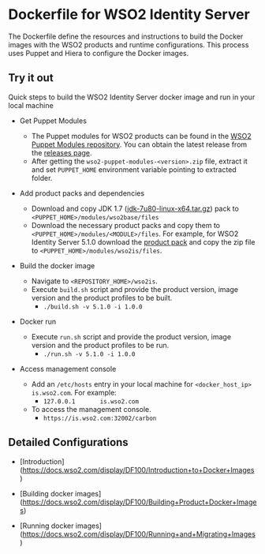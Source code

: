 # Dockerfile for WSO2 Identity Server #
The Dockerfile define the resources and instructions to build the Docker images with the WSO2 products and runtime configurations. This process uses Puppet and Hiera to configure the Docker images.

## Try it out
Quick steps to build the WSO2 Identity Server docker image and run in your local machine

* Get Puppet Modules
    - The Puppet modules for WSO2 products can be found in the [WSO2 Puppet Modules repository](https://github.com/wso2/puppet-modules). You can obtain the latest release from the [releases page](https://github.com/wso2/puppet-modules/releases).
    - After getting the `wso2-puppet-modules-<version>.zip` file, extract it and set `PUPPET_HOME` environment variable pointing to extracted folder.

* Add product packs and dependencies
    - Download and copy JDK 1.7 ([jdk-7u80-linux-x64.tar.gz](http://www.oracle.com/technetwork/java/javase/downloads/jdk7-downloads-1880260.html)) pack to `<PUPPET_HOME>/modules/wso2base/files`
    - Download the necessary product packs and copy them to `<PUPPET_HOME>/modules/<MODULE>/files`. For example, for WSO2 Identity Server 5.1.0 download the [product pack](http://wso2.com/products/identity-server/) and copy the zip file to `<PUPPET_HOME>/modules/wso2is/files`.

* Build the docker image
    - Navigate to `<REPOSITORY_HOME>/wso2is`.
    - Execute `build.sh` script and provide the product version, image version and the product profiles to be built.
        + `./build.sh -v 5.1.0 -i 1.0.0`

* Docker run
    - Execute `run.sh` script and provide the product version, image version and the product profiles to be run.
        + `./run.sh -v 5.1.0 -i 1.0.0`

* Access management console
    - Add an `/etc/hosts` entry in your local machine for `<docker_host_ip> is.wso2.com`. For example:
        + `127.0.0.1       is.wso2.com`
    -  To access the management console.
        + `https://is.wso2.com:32002/carbon`

## Detailed Configurations

* [Introduction] (https://docs.wso2.com/display/DF100/Introduction+to+Docker+Images)

* [Building docker images] (https://docs.wso2.com/display/DF100/Building+Product+Docker+Images)

* [Running docker images] (https://docs.wso2.com/display/DF100/Running+and+Migrating+Images)
